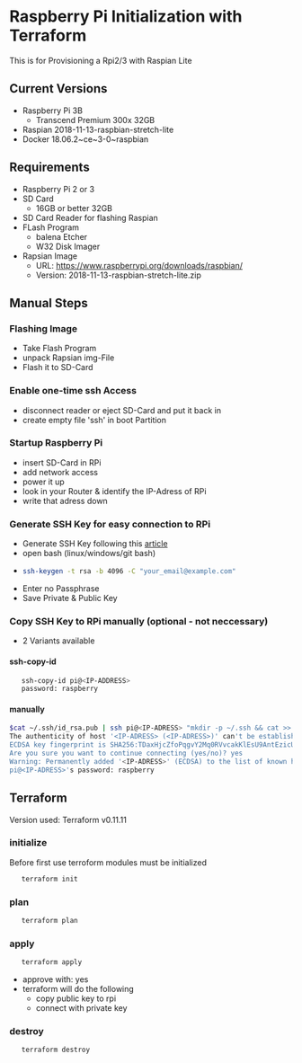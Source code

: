 # Raspberry Pi Initialization with Terraform
This is for Provisioning a Rpi2/3 with Raspian Lite
## Current Versions
* Raspberry Pi 3B
  * Transcend Premium 300x 32GB
* Raspian 2018-11-13-raspbian-stretch-lite
* Docker 18.06.2~ce~3-0~raspbian


## Requirements
* Raspberry Pi 2 or 3
* SD Card
  * 16GB or better 32GB
* SD Card Reader for flashing Raspian
* FLash Program
  * balena Etcher
  * W32 Disk Imager
* Rapsian Image
  * URL: https://www.raspberrypi.org/downloads/raspbian/
  * Version: 2018-11-13-raspbian-stretch-lite.zip

## Manual Steps
### Flashing Image
* Take Flash Program
* unpack Rapsian img-File
* Flash it to SD-Card

### Enable one-time ssh Access
* disconnect reader or eject SD-Card and put it back in
* create empty file 'ssh' in boot Partition

### Startup Raspberry Pi
* insert SD-Card in RPi
* add network access
* power it up
* look in your Router & identify the IP-Adress of RPi 
* write that adress down

### Generate SSH Key for easy connection to RPi
* Generate SSH Key following this [article](https://help.github.com/en/articles/generating-a-new-ssh-key-and-adding-it-to-the-ssh-agent)
* open bash (linux/windows/git bash)
* ```bash
  ssh-keygen -t rsa -b 4096 -C "your_email@example.com"
  ```
* Enter no Passphrase 
* Save Private & Public Key


### Copy SSH Key to RPi manually (optional - not neccessary)
* 2 Variants available
#### ssh-copy-id
```bash
   ssh-copy-id pi@<IP-ADDRESS>
   password: raspberry
```
#### manually
```bash
$cat ~/.ssh/id_rsa.pub | ssh pi@<IP-ADRESS> "mkdir -p ~/.ssh && cat >> ~/.ssh/authorized_keys"
The authenticity of host '<IP-ADRESS> (<IP-ADRESS>)' can't be established.
ECDSA key fingerprint is SHA256:TDaxHjcZfoPqgvY2Mq0RVvcakKlEsU9AntEzicUXl6U.
Are you sure you want to continue connecting (yes/no)? yes
Warning: Permanently added '<IP-ADRESS>' (ECDSA) to the list of known hosts.
pi@<IP-ADRESS>'s password: raspberry
```

## Terraform
Version used: Terraform v0.11.11

### initialize
Before first use terroform modules must be initialized
```bash
   terraform init
```

### plan
```bash
   terraform plan
```

### apply
```bash
   terraform apply
```
* approve with: yes
* terraform will do the following
  * copy public key to rpi
  * connect with private key


### destroy
```bash
   terraform destroy
```

